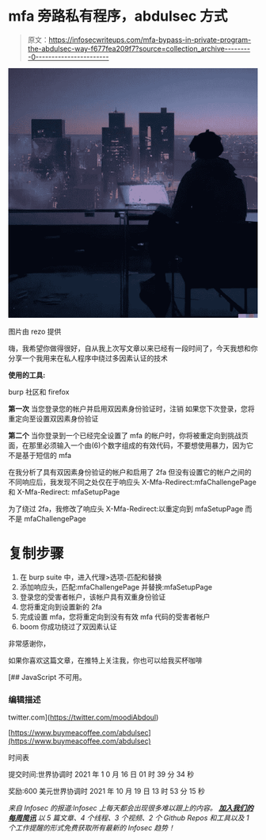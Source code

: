 # mfa 旁路私有程序，abdulsec 方式

> 原文：<https://infosecwriteups.com/mfa-bypass-in-private-program-the-abdulsec-way-f677fea209f7?source=collection_archive---------0----------------------->

![](img/c8decbe6ed6149b3da64dfea05053403.png)

图片由 rezo 提供

嗨，我希望你做得很好，自从我上次写文章以来已经有一段时间了，今天我想和你分享一个我用来在私人程序中绕过多因素认证的技术

**使用的工具:**

burp 社区和 firefox

**第一次**
当您登录您的帐户并启用双因素身份验证时，注销
如果您下次登录，您将重定向至设置双因素身份验证

**第二个**
当你登录到一个已经完全设置了 mfa 的帐户时，你将被重定向到挑战页面，在那里必须输入一个由(6)个数字组成的有效代码，不要想使用暴力，因为它不是基于短信的 mfa

在我分析了具有双因素身份验证的帐户和启用了 2fa 但没有设置它的帐户之间的不同响应后，我发现不同之处仅在于响应头
X-Mfa-Redirect:mfaChallengePage 和 X-Mfa-Redirect: mfaSetupPage

为了绕过 2fa，我修改了响应头 X-Mfa-Redirect:以重定向到 mfaSetupPage 而不是 mfaChallengePage

# 复制步骤

1.  在 burp suite 中，进入代理>选项-匹配和替换
2.  添加响应头，匹配:mfaChallengePage 并替换:mfaSetupPage
3.  登录您的受害者帐户，该帐户具有双重身份验证
4.  您将重定向到设置新的 2fa
5.  完成设置 mfa，您将重定向到没有有效 mfa 代码的受害者帐户
6.  boom 你成功绕过了双因素认证

非常感谢你，

如果你喜欢这篇文章，在推特上关注我，你也可以给我买杯咖啡

[](https://twitter.com/moodiAbdoul) [## JavaScript 不可用。

### 编辑描述

twitter.com](https://twitter.com/moodiAbdoul) 

[https://www.buymeacoffee.com/abdulsec](https://www.buymeacoffee.com/abdulsec)

时间表

提交时间:世界协调时 2021 年 1 0 月 16 日 01 时 39 分 34 秒

奖励:600 美元世界协调时 2021 年 10 月 19 日 13 时 53 分 15 秒

*来自 Infosec 的报道:Infosec 上每天都会出现很多难以跟上的内容。* [***加入我们的每周简讯***](https://weekly.infosecwriteups.com/) *以 5 篇文章、4 个线程、3 个视频、2 个 Github Repos 和工具以及 1 个工作提醒的形式免费获取所有最新的 Infosec 趋势！*